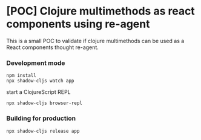 # [POC] Clojure multimethods as react components using re-agent

This is a small POC to validate if clojure multimethods can be used as a React components thought re-agent.

### Development mode
```
npm install
npx shadow-cljs watch app
```
start a ClojureScript REPL
```
npx shadow-cljs browser-repl
```
### Building for production

```
npx shadow-cljs release app
```
